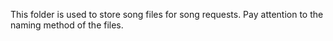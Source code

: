This folder is used to store song files for song requests. Pay attention to the naming method of the files.